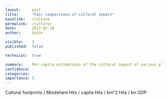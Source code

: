 ```yaml
---
layout:     post
title:      "Fair comparisons of cultural impact"
baselink:   /culture
permalink:  /culture/
date:       2017-02-10
author:     Gavin   

visible:	1
published:	false

technical: 	true

summary:    Per-capita estimations of the cultural impact of various places.
confidence: 
categories: 
importance: 5.
---
```




Cultural footprints / Mindshare
Hits / capita
Hits / km^2
Hits / bn GDP
